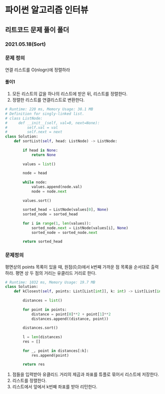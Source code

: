 # 파이썬 알고리즘 인터뷰

## 리트코드 문제 풀이 폴더

### 2021.05.18(Sort)


### 문제 정의

연결 리스트를 O(nlogn)에 정렬하라


#### 풀이1

1. 모든 리스트의 값을 하나의 리스트에 받은 뒤, 리스트를 정렬한다.
2. 정렬한 리스트를 연결리스트로 변환한다.

```python
# Runtime: 220 ms, Memory Usage: 38.1 MB
# Definition for singly-linked list.
# class ListNode:
#     def __init__(self, val=0, next=None):
#         self.val = val
#         self.next = next
class Solution:
    def sortList(self, head: ListNode) -> ListNode:
        
        if head is None:
            return None
        
        values = list()
        
        node = head
        
        while node:
            values.append(node.val)
            node = node.next
            
        values.sort()
        
        sorted_head = ListNode(values[0], None)
        sorted_node = sorted_head
        
        for i in range(1, len(values)):
            sorted_node.next = ListNode(values[i], None)
            sorted_node = sorted_node.next
            
        return sorted_head
```

### 문제정의 

평면상의 points 목록이 있을 때, 원점(0,0)에서 k번째 가까운 점 목록을 순서대로 출력하라. 평면 상 두 점의 거리는 유클리드 거리로 한다.

```python
# Runtime: 1032 ms, Memory Usage: 19.7 MB
class Solution:
    def kClosest(self, points: List[List[int]], k: int) -> List[List[int]]:
        
        distances = list()
        
        for point in points:
            distance = point[0]**2 + point[1]**2
            distances.append((distance, point))
            
        distances.sort()
        
        l = len(distances)
        res = []
        
        for _, point in distances[:k]:
            res.append(point)
            
        return res
```

1. 점들을 입력받아 유클리드 거리의 제곱과 좌표를 튜플로 묶어서 리스트에 저장한다.
2. 리스트를 정렬한다.
3. 리스트에서 앞에서 k번째 좌표를 받아 리턴한다.
